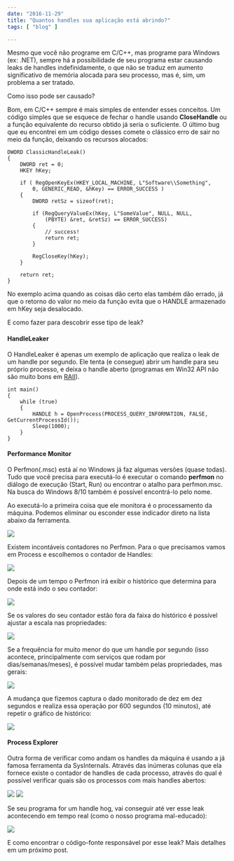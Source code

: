 ```yaml
---
date: "2016-11-29"
title: "Quantos handles sua aplicação está abrindo?"
tags: [ "blog" ]

---
```

Mesmo que você não programe em C/C++, mas programe para Windows (ex: .NET), sempre há a possibilidade de seu programa estar causando leaks de handles indefinidamente, o que não se traduz em aumento significativo de memória alocada para seu processo, mas é, sim, um problema a ser tratado.

Como isso pode ser causado?

Bom, em C/C++ sempre é mais simples de entender esses conceitos. Um código simples que se esquece de fechar o handle usando __CloseHandle__ ou a função equivalente do recurso obtido já seria o suficiente. O último bug que eu encontrei em um código desses comete o clássico erro de sair no meio da função, deixando os recursos alocados:

```
DWORD ClassicHandleLeak()
{
	DWORD ret = 0;
	HKEY hKey;

	if ( RegOpenKeyEx(HKEY_LOCAL_MACHINE, L"Software\\Something", 
		0, GENERIC_READ, &hKey) == ERROR_SUCCESS )
	{
		DWORD retSz = sizeof(ret);

		if (RegQueryValueEx(hKey, L"SomeValue", NULL, NULL, 
			(PBYTE) &ret, &retSz) == ERROR_SUCCESS)
		{
			// success!
			return ret;
		}

		RegCloseKey(hKey);
	}

	return ret;
}
```

No exemplo acima quando as coisas dão certo elas também dão errado, já que o retorno do valor no meio da função evita que o HANDLE armazenado em hKey seja desalocado.

E como fazer para descobrir esse tipo de leak?

#### HandleLeaker

O HandleLeaker é apenas um exemplo de aplicação que realiza o leak de um handle por segundo. Ele tenta (e consegue) abrir um handle para seu próprio processo, e deixa o handle aberto (programas em Win32 API não são muito bons em [RAII](https://en.wikipedia.org/wiki/Resource_acquisition_is_initialization)).

```
int main()
{
	while (true)
	{
		HANDLE h = OpenProcess(PROCESS_QUERY_INFORMATION, FALSE, GetCurrentProcessId());
		Sleep(1000);
	}
}
```

#### Performance Monitor

O Perfmon(.msc) está aí no Windows já faz algumas versões (quase todas). Tudo que você precisa para executá-lo é executar o comando __perfmon__ no diálogo de execução (Start, Run) ou encontrar o atalho para perfmon.msc. Na busca do Windows 8/10 também é possível encontrá-lo pelo nome.

Ao executá-lo a primeira coisa que ele monitora é o processamento da máquina. Podemos eliminar ou esconder esse indicador direto na lista abaixo da ferramenta.

![](/images/TSAZhI0.png)

Existem incontáveis contadores no Perfmon. Para o que precisamos vamos em Process e escolhemos o contador de Handles:

![](/images/dR2awj1.png)

Depois de um tempo o Perfmon irá exibir o histórico que determina para onde está indo o seu contador:

![](/images/smbb54b.png)

Se os valores do seu contador estão fora da faixa do histórico é possível ajustar a escala nas propriedades:

![](/images/OYhOMob.png)

Se a frequência for muito menor do que um handle por segundo (isso acontece, principalmente com serviços que rodam por dias/semanas/meses), é possível mudar também pelas propriedades, mas gerais:

![](/images/O6wBqBo.png)

A mudança que fizemos captura o dado monitorado de dez em dez segundos e realiza essa operação por 600 segundos (10 minutos), até repetir o gráfico de histórico:

![](/images/iyu6PBR.png)

#### Process Explorer

Outra forma de verificar como andam os handles da máquina é usando a já famosa ferramenta da SysInternals. Através das inúmeras colunas que ela fornece existe o contador de handles de cada processo, através do qual é possível verificar quais são os processos com mais handles abertos:

![](/images/RATAymD.png)
![](/images/mR5c2kk.png)

Se seu programa for um handle hog, vai conseguir até ver esse leak acontecendo em tempo real (como o nosso programa mal-educado):

![](/images/gR0Qe9D.gif)

E como encontrar o código-fonte responsável por esse leak? Mais detalhes em um próximo post.

